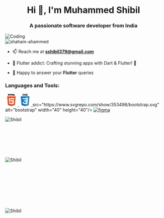 <h1 align="center">Hi 👋, I'm Muhammed Shibil</h1>
<h3 align="center">A passionate software developer from India</h3>
<img align="right" alt="Coding" width="1050" src="https://user-images.githubusercontent.com/74038190/241765440-80728820-e06b-4f96-9c9e-9df46f0cc0a5.gif">
<p align="left"> <img src="https://komarev.com/ghpvc/?username=shaham-ahammed&label=Profile%20views&color=0e75b6&style=flat" alt="shaham-ahammed" /> </p>



- 📫 Reach me at **sshibil379@gmail.com** 

- 📱 Flutter addict: Crafting stunning apps with Dart & Flutter! 💙

- 💬 Happy to answer your **Flutter** queries
<h3 align="left">Languages and Tools:</h3>
<p align="left"><a href="https://www.w3.org/html/" target="_blank" rel="noreferrer"> <img src="https://raw.githubusercontent.com/devicons/devicon/master/icons/html5/html5-original-wordmark.svg" alt="html5" width="40" height="40"/> </a><a href="https://www.w3schools.com/css/" target="_blank" rel="noreferrer"> <img src="https://raw.githubusercontent.com/devicons/devicon/master/icons/css3/css3-original-wordmark.svg" alt="css3" width="40" height="40"/> </a>src="https://www.svgrepo.com/show/353498/bootstrap.svg" alt="bootstrap" width="40" height="40"/> </a>  <a href="https://www.figma.com/" target="_blank" rel="noreferrer"> <img src="https://www.vectorlogo.zone/logos/figma/figma-icon.svg" alt="figma" width="40" height="40"/></a>





<p>&nbsp;<img align="left" src="https://github-readme-stats.vercel.app/api/top-langs?username=sh18il&show_icons=true&locale=en&layout=compact" alt="Shibil" /></p>
<br><br><br><br><br>
<p>&nbsp;<img align="left" src="https://github-readme-stats.vercel.app/api?username=sh18il&show_icons=true&locale=en" alt="Shibil" /></p>
<br><br><br><br><br><br><br>
<p>&nbsp;<img align="left" src="https://github-readme-streak-stats.herokuapp.com/?user=sh18il&" alt="Shibil" /></p>










